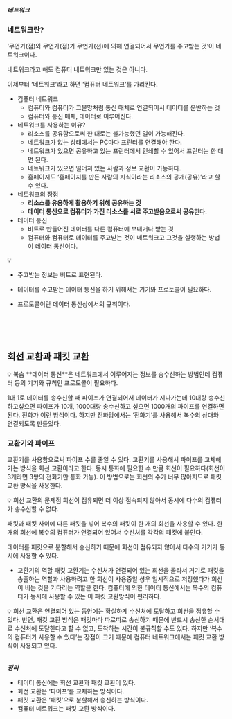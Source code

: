 **_네트워크_**

### 네트워크란?

‘무언가(점)와 무언가(점)가 무언가(선)에 의해 연결되어서 무언가를 주고받는 것’이 네트워크이다.

네트워크라고 해도 컴퓨터 네트워크만 있는 것은 아니다.

이제부터 ‘네트워크’라고 하면 ‘컴퓨터 네트워크’를 가리킨다.

- 컴퓨터 네트워크
  - 컴퓨터와 컴퓨터가 그물망처럼 통신 매체로 연결되어서 데이터를 운반하는 것
  - 컴퓨터와 통신 매체, 데이터로 이루어진다.
- 네트워크를 사용하는 이유?
  - 리소스를 공유함으로써 한 대로는 불가능했던 일이 가능해진다.
  - 네트워크가 없는 상태에서는 PC마다 프린터를 연결해야 한다.
  - 네트워크가 있으면 공유하고 있는 프린터에서 인쇄할 수 있어서 프린터는 한 대면 된다.
  - 네트워크가 있으면 떨어져 있는 사람과 정보 교환이 가능하다.
  - 홈페이지도 ‘홈페이지를 만든 사람의 지식이라는 리소스의 공개(공유)’라고 할 수 있다.
- 네트워크의 장점
  - **리소스를 유용하게 활용하기 위해 공유하는 것**
  - **데이터 통신으로 컴퓨터가 가진 리소스를 서로 주고받음으로써 공유**한다.
- 데이터 통신
  - 비트로 만들어진 데이터를 다른 컴퓨터에 보내거나 받는 것
  - 컴퓨터와 컴퓨터로 데이터를 주고받는 것이 네트워크고 그것을 실행하는 방법이 데이터 통신이다.

<aside>
💡

- 주고받는 정보는 비트로 표현된다.

- 데이터를 주고받는 데이터 통신을 하기 위해서는 기기와 프로토콜이 필요하다.

- 프로토콜이란 데이터 통신상에서의 규칙이다.

</aside>

<br />
<br />
<br />

## 회선 교환과 패킷 교환

<aside>
💡 복습
**데이터 통신**은 네트워크에서  이루어지는 정보를 송수신하는 방법인데 컴퓨터 등의 기기와 규칙인 프로토콜이 필요하다.

</aside>

1대 1로 데이터를 송수신할 때 파이프가 연결되어서 데이터가 지나가는데 10대랑 송수신하고싶으면 파이프가 10개, 1000대랑 송수신하고 싶으면 1000개의 파이프를 연결하면된다. 전화가 이런 방식이다. 하지만 전화망에서는 ‘전화기’를 사용해서 복수의 상대와 연결되도록 만들었다.

### 교환기와 파이프

교환기를 사용함으로써 파이프 수를 줄일 수 있다. 교환기를 사용해서 파이프를 교체해가는 방식을 회선 교환이라고 한다. 동시 통화에 필요한 수 만큼 회선이 필요하다(회선이 3개라면 3쌍의 전화기만 통화 가능). 이 방법으로는 회선의 수가 너무 많아지므로 패킷 교환 방식을 사용한다.

<aside>
💡 회선 교환의 문제점
회선이 점유되면 더 이상 접속되지 않아서 동시에 다수의 컴퓨터가 송수신할 수 없다.

</aside>

패킷과 패킷 사이에 다른 패킷을 넣어 복수의 패킷이 한 개의 회선을 사용할 수 있다. 한 개의 회선에 복수의 컴퓨터가 연결되어 있어서 수신처를 각각의 패킷에 붙인다.

데이터를 패킷으로 분할해서 송신하기 때문에 회선이 점유되지 않아서 다수의 기기가 동시에 사용할 수 있다.

- 교환기의 역할
  패킷 교환기는 수신처가 연결되어 있는 회선을 골라서 거기로 패킷을 송출하는 역할과 사용하려고 한 회선이 사용중일 셩우 일시적으로 저장했다가 회선이 비는 것을 기다리는 역할을 한다. 컴퓨터에 의한 데이터 통신에서는 복수의 컴퓨터가 동시에 사용할 수 있는 이 패킷 교환방식이 편리하다.

<aside>
💡 회선 교환은 연결되어 있는 동안에는 확실하게 수신처에 도달하고 회선을 점유할 수 있다. 반면, 패킷 교환 방식은 패킷마다 따로따로 송신하기 때문에 반드시 송신한 순서대로 수신처에 도달한다고 할 수 없고, 도착하는 시간이 불규칙할 수도 있다.
하지만 ‘복수의 컴퓨터가 사용할 수 있다’는 장점이 크기 때문에 컴퓨터 네트워크에서는 패킷 교환 방식이 사용되고 있다.

</aside>

<br />

<aside>

**_정리_**

- 테이터 통신에는 회선 교환과 패킷 교환이 있다.
- 회선 교환은 ‘파이프’를 교체하는 방식이다.
- 패킷 교환은 ‘패킷’으로 분할해서 송신하는 방식이다.
- 컴퓨터 네트워크는 패킷 교환 방식이다.
</aside>
